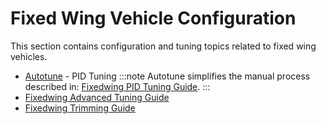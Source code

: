 # Fixed Wing Vehicle Configuration

This section contains configuration and tuning topics related to fixed wing vehicles.

- [Autotune](../config/autotune.md) - PID Tuning :::note Autotune simplifies the manual process described in: [Fixedwing PID Tuning Guide](../config_fw/pid_tuning_guide_fixedwing.md).
:::
- [Fixedwing Advanced Tuning Guide](../config_fw/advanced_tuning_guide_fixedwing.md)
- [Fixedwing Trimming Guide](../config_fw/trimming_guide_fixedwing.md)